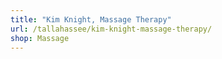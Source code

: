 ```yaml
---
title: "Kim Knight, Massage Therapy"
url: /tallahassee/kim-knight-massage-therapy/
shop: Massage
---
```


